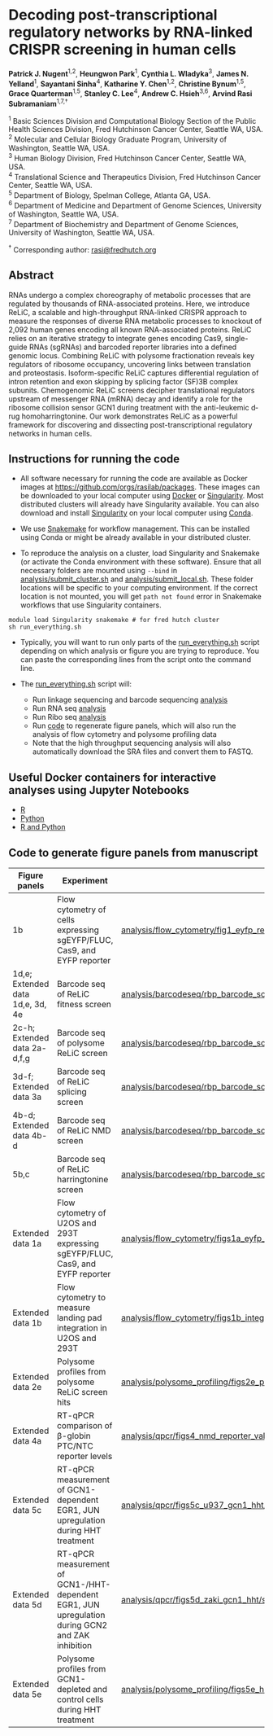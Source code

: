 # Decoding post-transcriptional regulatory networks by RNA-linked CRISPR screening in human cells

**Patrick J. Nugent**<sup>1,2</sup>, **Heungwon Park**<sup>1</sup>, **Cynthia L. Wladyka**<sup>3</sup>, **James N. Yelland**<sup>1</sup>, **Sayantani Sinha**<sup>4</sup>, **Katharine Y. Chen**<sup>1,2</sup>, **Christine Bynum**<sup>1,5</sup>, **Grace Quarterman**<sup>1,5</sup>, **Stanley C. Lee**<sup>4</sup>, **Andrew C. Hsieh**<sup>3,6</sup>, **Arvind Rasi Subramaniam**<sup>1,7,†</sup>

<sup>1</sup> Basic Sciences Division and Computational Biology Section of the Public Health Sciences Division, Fred Hutchinson Cancer Center, Seattle WA, USA. <br/>
<sup>2</sup> Molecular and Cellular Biology Graduate Program, University of Washington, Seattle WA, USA. <br/>
<sup>3</sup> Human Biology Division, Fred Hutchinson Cancer Center, Seattle WA, USA. <br/>
<sup>4</sup> Translational Science and Therapeutics Division, Fred Hutchinson Cancer Center, Seattle WA, USA. <br/>
<sup>5</sup> Department of Biology, Spelman College, Atlanta GA, USA. <br/>
<sup>6</sup> Department of Medicine and Department of Genome Sciences, University of Washington, Seattle WA, USA. <br/>
<sup>7</sup> Department of Biochemistry and Department of Genome Sciences, University of Washington, Seattle WA, USA. <br/>

<sup>†</sup> Corresponding author: <rasi@fredhutch.org>

## Abstract

RNAs undergo a complex choreography of metabolic processes that are regulated by thousands of RNA-associated proteins. 
Here, we introduce ReLiC, a scalable and high-throughput RNA-linked CRISPR approach to measure the responses of diverse RNA metabolic processes to knockout of 2,092 human genes encoding all known RNA-associated proteins. 
ReLiC relies on an iterative strategy to integrate genes encoding Cas9, single-guide RNAs (sgRNAs) and barcoded reporter libraries into a defined genomic locus. 
Combining ReLiC with polysome fractionation reveals key regulators of ribosome occupancy, uncovering links between translation and proteostasis. 
Isoform-specific ReLiC captures differential regulation of intron retention and exon skipping by splicing factor (SF)3B complex subunits. 
Chemogenomic ReLiC screens decipher translational regulators upstream of messenger RNA (mRNA) decay and identify a role for the ribosome collision sensor GCN1 during treatment with the anti-leukemic d­ru­g h­om­oharringtonine. 
Our work demonstrates ReLiC as a powerful framework for discovering and dissecting post-transcriptional regulatory networks in human cells.

## Instructions for running the code

- All software necessary for running the code are available as Docker images at https://github.com/orgs/rasilab/packages. These images can be downloaded to your local computer using [Docker](https://www.docker.com/) or [Singularity](https://docs.sylabs.io/guides/3.5/user-guide/introduction.html). Most distributed clusters will already have Singularity available. You can also download and install [Singularity](https://anaconda.org/conda-forge/singularity) on your local computer using [Conda](https://conda.io/projects/conda/en/latest/user-guide/install/index.html).
 
- We use [Snakemake](https://anaconda.org/bioconda/snakemake-minimal) for workflow management. This can be installed using Conda or might be already available in your distributed cluster.

- To reproduce the analysis on a cluster, load Singularity and Snakemake (or activate the Conda environment with these software). Ensure that all necessary folders are mounted using `--bind` in [analysis/submit_cluster.sh](./analysis/submit_cluster.sh) and [analysis/submit_local.sh](./analysis/submit_local.sh). These folder locations will be specific to your computing environment. If the correct location is not mounted, you will get `path not found` error in Snakemake workflows that use Singularity containers.

```
module load Singularity snakemake # for fred hutch cluster
sh run_everything.sh
```

- Typically, you will want to run only parts of the [run_everything.sh](./run_everything.sh) script depending on which analysis or figure you are trying to reproduce. You can paste the corresponding lines from the script onto the command line.

- The [run_everything.sh](./run_everthing.sh) script will:
  - Run linkage sequencing and barcode sequencing [analysis](analysis/barcodeseq)
  - Run RNA seq [analysis](analysis/rnaseq)
  - Run Ribo seq [analysis](analysis/riboseq)
  - Run [code](analysis/run_all_ipynb_scripts.smk) to regenerate figure panels, which will also run the analysis of flow cytometry and polysome profiling data
  - Note that the high throughput sequencing analysis will also automatically download the SRA files and convert them to FASTQ.

## Useful Docker containers for interactive analyses using Jupyter Notebooks

- [R](https://github.com/rasilab/r/pkgs/container/r)
- [Python](https://github.com/rasilab/python/pkgs/container/python)
- [R and Python](https://github.com/rasilab/r_python/pkgs/container/r_python)

## Code to generate figure panels from manuscript

| Figure panels                    | Experiment                                                                                       | Script                                                                                                                                                                                           | Source data                                                                                                                                                                                                                                                  |
| -------------------------------- | ------------------------------------------------------------------------------------------------ | ------------------------------------------------------------------------------------------------------------------------------------------------------------------------------------------------ | ------------------------------------------------------------------------------------------------------------------------------------------------------------------------------------------------------------------------------------------------------------ |
| 1b                               | Flow cytometry of cells expressing sgEYFP/FLUC, Cas9, and EYFP reporter                          | [analysis/flow_cytometry/fig1_eyfp_reporter_sgeyfp/scripts/plot_fig1_flow.ipynb](analysis/flow_cytometry/fig1_eyfp_reporter_sgeyfp/scripts/plot_fig1_flow.ipynb)                                 |                                                                                                                                                                                                                                                              |
| 1d,e; Extended data 1d,e, 3d, 4e | Barcode seq of ReLiC fitness screen                                                              | [analysis/barcodeseq/rbp_barcode_screens/scripts/plot_grna_fitness_results.ipynb](analysis/barcodeseq/rbp_barcode_screens/scripts/plot_grna_fitness_results.ipynb)                               |                                                                                                                                                                                                                                                              |
| 2c-h; Extended data 2a-d,f,g     | Barcode seq of polysome ReLiC screen                                                             | [analysis/barcodeseq/rbp_barcode_screens/scripts/plot_polysome_relic_data.ipynb](analysis/barcodeseq/rbp_barcode_screens/scripts/plot_polysome_relic_data.ipynb)                                 |                                                                                                                                                                                                                                                              |
| 3d-f; Extended data 3a           | Barcode seq of ReLiC splicing screen                                                             | [analysis/barcodeseq/rbp_barcode_screens/scripts/plot_splicing_results.ipynb](analysis/barcodeseq/rbp_barcode_screens/scripts/plot_splicing_results.ipynb)                                       |                                                                                                                                                                                                                                                              |
| 4b-d; Extended data 4b-d         | Barcode seq of ReLiC NMD screen                                                                  | [analysis/barcodeseq/rbp_barcode_screens/scripts/plot_nmd_results.ipynb](analysis/barcodeseq/rbp_barcode_screens/scripts/plot_nmd_results.ipynb)                                                 | [source_data/figure_4b_s4c.csv](source_data/figure_4b_s4c.csv) <br> [source_data/figure_4c_4d.csv](source_data/figure_4c_4d.csv) <br> [source_data/figure_s4b.csv](source_data/figure_s4b.csv) <br> [source_data/figure_s4d.csv](source_data/figure_s4d.csv) |
| 5b,c                             | Barcode seq of ReLiC harringtonine screen                                                        | [analysis/barcodeseq/rbp_barcode_screens/scripts/plot_eyfp_deopt_harr_results.ipynb](analysis/barcodeseq/rbp_barcode_screens/scripts/plot_eyfp_deopt_harr_results.ipynb)                         | [source_data/figure_5b.csv](source_data/figure_5b.csv) <br> [source_data/figure_5c.csv](source_data/figure_5c.csv)                                                                                                                                           |
| Extended data 1a                 | Flow cytometry of U2OS and 293T expressing sgEYFP/FLUC, Cas9, and EYFP reporter                  | [analysis/flow_cytometry/figs1a_eyfp_reporter_sgeyfp_u2os_293t/scripts/plot_figs1a_flow.ipynb](analysis/flow_cytometry/figs1a_eyfp_reporter_sgeyfp_u2os_293t/scripts/plot_figs1a_flow.ipynb)     |                                                                                                                                                                                                                                                              |
| Extended data 1b                 | Flow cytometry to measure landing pad integration in U2OS and 293T                               | [analysis/flow_cytometry/figs1b_integration_efficiency_u2os_293t/scripts/plot_figs1b_flow.ipynb](analysis/flow_cytometry/figs1b_integration_efficiency_u2os_293t/scripts/plot_figs1b_flow.ipynb) |                                                                                                                                                                                                                                                              |
| Extended data 2e                 | Polysome profiles from polysome ReLiC screen hits                                                | [analysis/polysome_profiling/figs2e_polysome_relic_hits/scripts/plot_figs2_polysomes.ipynb](analysis/polysome_profiling/figs2e_polysome_relic_hits/scripts/plot_figs2_polysomes.ipynb)           |                                                                                                                                                                                                                                                              |
| Extended data 4a                 | RT-qPCR comparison of β-globin PTC/NTC reporter levels                                           | [analysis/qpcr/figs4_nmd_reporter_validation/scripts/plot_figs4_qpcr.ipynb](analysis/qpcr/figs4_nmd_reporter_validation/scripts/plot_figs4_qpcr.ipynb)                                           |                                                                                                                                                                                                                                                              |
| Extended data 5c                 | RT-qPCR measurement of GCN1-dependent EGR1, JUN upregulation during HHT treatment                | [analysis/qpcr/figs5c_u937_gcn1_hht/scripts/plot_figs5c_qpcr.ipynb](analysis/qpcr/figs5c_u937_gcn1_hht/scripts/plot_figs5c_qpcr.ipynb)                                                           |                                                                                                                                                                                                                                                              |
| Extended data 5d                 | RT-qPCR measurement of GCN1-/HHT-dependent EGR1, JUN upregulation during GCN2 and ZAK inhibition | [analysis/qpcr/figs5d_zaki_gcn1_hht/scripts/plot_fig_s5d_qpcr.ipynb](analysis/qpcr/figs5d_zaki_gcn1_hht/scripts/plot_fig_s5d_qpcr.ipynb)                                                         |                                                                                                                                                                                                                                                              |
| Extended data 5e                 | Polysome profiles from GCN1-depleted and control cells during HHT treatment                      | [analysis/polysome_profiling/figs5e_hht_gcn1_mnase/scripts/plot_figs5_polysomes.ipynb](analysis/polysome_profiling/figs5e_hht_gcn1_mnase/scripts/plot_figs5_polysomes.ipynb)                     |                                                                                                                                                                                                                                                              |

